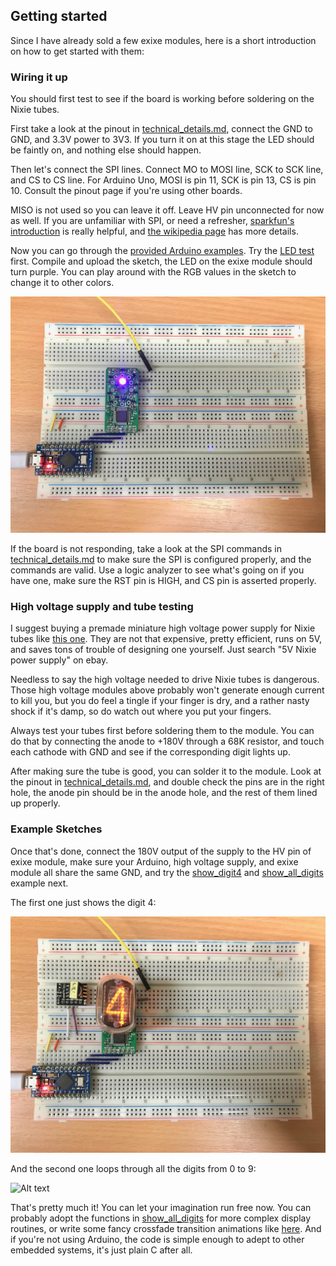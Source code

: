## Getting started

Since I have already sold a few exixe modules, here is a short introduction on how to get started with them:

### Wiring it up

You should first test to see if the board is working before soldering on the Nixie tubes.

First take a look at the pinout in [technical_details.md](/technical_details.md), connect the GND to GND, and 3.3V power to 3V3. If you turn it on at this stage the LED should be faintly on, and nothing else should happen.

Then let's connect the SPI lines. Connect MO to MOSI line, SCK to SCK line, and CS to CS line. For Arduino Uno, MOSI is pin 11, SCK is pin 13, CS is pin 10. Consult the pinout page if you're using other boards.

MISO is not used so you can leave it off. Leave HV pin unconnected for now as well. If you are unfamiliar with SPI, or need a refresher, [sparkfun's introduction](https://learn.sparkfun.com/tutorials/serial-peripheral-interface-spi) is really helpful, and [the wikipedia page](https://en.wikipedia.org/wiki/Serial_Peripheral_Interface_Bus) has more details.

Now you can go through the [provided Arduino examples](/arduino_examples). Try the [LED test](/arduino_examples/0_LED_test) first. Compile and upload the sketch, the LED on the exixe module should turn purple. You can play around with the RGB values in the sketch to change it to other colors.

![Alt text](resources/example0.jpg)

If the board is not responding, take a look at the SPI commands in [technical_details.md](/technical_details.md) to make sure the SPI is configured properly, and the commands are valid. Use a logic analyzer to see what's going on if you have one, make sure the RST pin is HIGH, and CS pin is asserted properly.

### High voltage supply and tube testing

I suggest buying a premade miniature high voltage power supply for Nixie tubes like [this one](https://www.ebay.com/itm/DC-5V-12V-to-170V-DC-High-Voltage-NIXIE-Power-Supply-Module-PSU-NIXIE-TUBE-ERA-/322511957768?hash=item4b1735ef08:g:ftQAAOSwYTVZmjZb). They are not that expensive, pretty efficient, runs on 5V, and saves tons of trouble of designing one yourself. Just search "5V Nixie power supply" on ebay. 

Needless to say the high voltage needed to drive Nixie tubes is dangerous. Those high voltage modules above probably won't generate enough current to kill you, but you do feel a tingle if your finger is dry, and a rather nasty shock if it's damp, so do watch out where you put your fingers.

Always test your tubes first before soldering them to the module. You can do that by connecting the anode to +180V through a 68K resistor, and touch each cathode with GND and see if the corresponding digit lights up.

After making sure the tube is good, you can solder it to the module. Look at the pinout in [technical_details.md](/technical_details.md), and double check the pins are in the right hole, the anode pin should be in the anode hole, and the rest of them lined up properly.

### Example Sketches

Once that's done, connect the 180V output of the supply to the HV pin of exixe module, make sure your Arduino, high voltage supply, and exixe module all share the same GND, and try the [show_digit4](/arduino_examples/1_show_digit4) and [show_all_digits](/arduino_examples/2_show_all_digits) example next.

The first one just shows the digit 4:

![Alt text](resources/example1.jpg)

And the second one loops through all the digits from 0 to 9:

![Alt text](resources/example2.gif)

That's pretty much it! You can let your imagination run free now. You can probably adopt the functions in [show_all_digits](/arduino_examples/2_show_all_digits) for more complex display routines, or write some fancy crossfade transition animations like [here](https://www.youtube.com/watch?v=r3d2alzgjKc). And if you're not using Arduino, the code is simple enough to adept to other embedded systems, it's just plain C after all.
